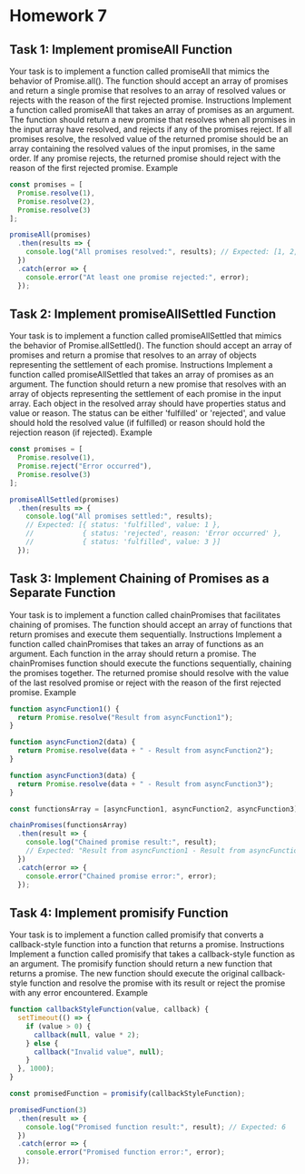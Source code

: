 # Homework 7
## Task 1: Implement promiseAll Function
Your task is to implement a function called promiseAll that mimics the behavior of Promise.all(). The function should accept an array of promises and return a single promise that resolves to an array of resolved values or rejects with the reason of the first rejected promise.
Instructions
Implement a function called promiseAll that takes an array of promises as an argument.
The function should return a new promise that resolves when all promises in the input array have resolved, and rejects if any of the promises reject.
If all promises resolve, the resolved value of the returned promise should be an array containing the resolved values of the input promises, in the same order.
If any promise rejects, the returned promise should reject with the reason of the first rejected promise.
Example
```JavaScript
const promises = [
  Promise.resolve(1),
  Promise.resolve(2),
  Promise.resolve(3)
];

promiseAll(promises)
  .then(results => {
    console.log("All promises resolved:", results); // Expected: [1, 2, 3]
  })
  .catch(error => {
    console.error("At least one promise rejected:", error);
  });
```

## Task 2: Implement promiseAllSettled Function
Your task is to implement a function called promiseAllSettled that mimics the behavior of Promise.allSettled(). The function should accept an array of promises and return a promise that resolves to an array of objects representing the settlement of each promise.
Instructions
Implement a function called promiseAllSettled that takes an array of promises as an argument.
The function should return a new promise that resolves with an array of objects representing the settlement of each promise in the input array.
Each object in the resolved array should have properties status and value or reason. The status can be either 'fulfilled' or 'rejected', and value should hold the resolved value (if fulfilled) or reason should hold the rejection reason (if rejected).
Example
```JavaScript
const promises = [
  Promise.resolve(1),
  Promise.reject("Error occurred"),
  Promise.resolve(3)
];

promiseAllSettled(promises)
  .then(results => {
    console.log("All promises settled:", results);
    // Expected: [{ status: 'fulfilled', value: 1 },
    //            { status: 'rejected', reason: 'Error occurred' },
    //            { status: 'fulfilled', value: 3 }]
  });
```
## Task 3: Implement Chaining of Promises as a Separate Function
Your task is to implement a function called chainPromises that facilitates chaining of promises. The function should accept an array of functions that return promises and execute them sequentially.
Instructions
Implement a function called chainPromises that takes an array of functions as an argument.
Each function in the array should return a promise.
The chainPromises function should execute the functions sequentially, chaining the promises together.
The returned promise should resolve with the value of the last resolved promise or reject with the reason of the first rejected promise.
Example
```JavaScript
function asyncFunction1() {
  return Promise.resolve("Result from asyncFunction1");
}

function asyncFunction2(data) {
  return Promise.resolve(data + " - Result from asyncFunction2");
}

function asyncFunction3(data) {
  return Promise.resolve(data + " - Result from asyncFunction3");
}

const functionsArray = [asyncFunction1, asyncFunction2, asyncFunction3];

chainPromises(functionsArray)
  .then(result => {
    console.log("Chained promise result:", result);
    // Expected: "Result from asyncFunction1 - Result from asyncFunction2 - Result from asyncFunction3"
  })
  .catch(error => {
    console.error("Chained promise error:", error);
  });
```

## Task 4: Implement promisify Function
Your task is to implement a function called promisify that converts a callback-style function into a function that returns a promise.
Instructions
Implement a function called promisify that takes a callback-style function as an argument.
The promisify function should return a new function that returns a promise.
The new function should execute the original callback-style function and resolve the promise with its result or reject the promise with any error encountered.
Example
```JavaScript
function callbackStyleFunction(value, callback) {
  setTimeout(() => {
    if (value > 0) {
      callback(null, value * 2);
    } else {
      callback("Invalid value", null);
    }
  }, 1000);
}

const promisedFunction = promisify(callbackStyleFunction);

promisedFunction(3)
  .then(result => {
    console.log("Promised function result:", result); // Expected: 6
  })
  .catch(error => {
    console.error("Promised function error:", error);
  });
```